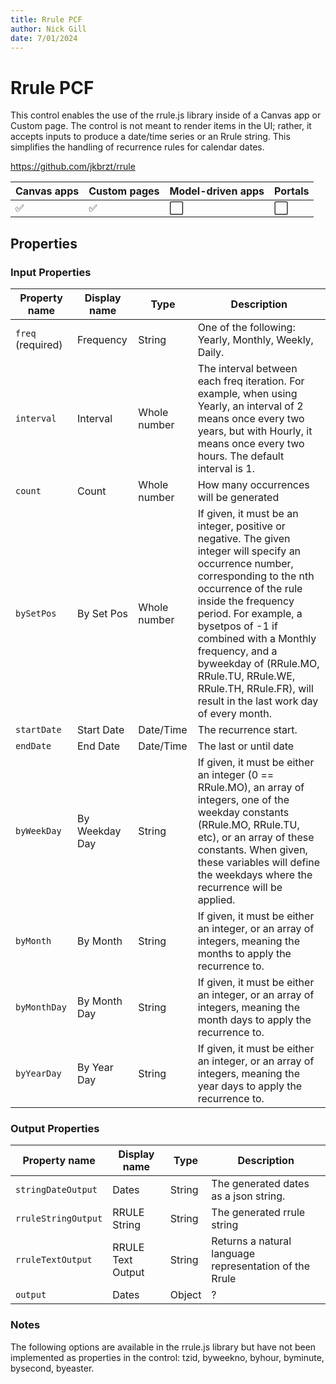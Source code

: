 ```yaml
---
title: Rrule PCF
author: Nick Gill
date: 7/01/2024
---
```

# Rrule PCF

This control enables the use of the rrule.js library inside of a Canvas app or Custom page. The control is not meant to render items in the UI; rather, it accepts inputs to produce a date/time series or an Rrule string. This simplifies the handling of recurrence rules for calendar dates.

https://github.com/jkbrzt/rrule

| Canvas apps | Custom pages | Model-driven apps | Portals |
| ----------- | ------------ | ----------------- | ------- |
| ✅           | ✅            | ⬜                 | ⬜       |

## Properties

### Input Properties

| Property name | Display name | Type  | Description |
| -------- | ----------- | -------------- | ---------- |
| `freq` (required) | Frequency | String | One of the following: Yearly, Monthly, Weekly, Daily. |
| `interval` | Interval | Whole number | The interval between each freq iteration. For example, when using Yearly, an interval of 2 means once every two years, but with Hourly, it means once every two hours. The default interval is 1.|
| `count` | Count | Whole number | How many occurrences will be generated |
| `bySetPos` | By Set Pos | Whole number | If given, it must be an integer, positive or negative. The given integer will specify an occurrence number, corresponding to the nth occurrence of the rule inside the frequency period. For example, a bysetpos of -1 if combined with a Monthly frequency, and a byweekday of (RRule.MO, RRule.TU, RRule.WE, RRule.TH, RRule.FR), will result in the last work day of every month. |
| `startDate` | Start Date | Date/Time | The recurrence start. |
| `endDate` | End Date | Date/Time |  The last or until date |
| `byWeekDay` | By Weekday Day | String | If given, it must be either an integer (0 == RRule.MO), an array of integers, one of the weekday constants (RRule.MO, RRule.TU, etc), or an array of these constants. When given, these variables will define the weekdays where the recurrence will be applied.|
| `byMonth` | By Month | String | If given, it must be either an integer, or an array of integers, meaning the months to apply the recurrence to. |
| `byMonthDay` | By Month Day | String |  If given, it must be either an integer, or an array of integers, meaning the month days to apply the recurrence to. |
| `byYearDay` | By Year Day | String |  If given, it must be either an integer, or an array of integers, meaning the year days to apply the recurrence to. |


### Output Properties

| Property name | Display name | Type | Description |
| -------- | ----------- | -------------- | ---------- |
| `stringDateOutput` | Dates | String | The generated dates as a json string. |
| `rruleStringOutput` | RRULE String | String | The generated rrule string |
| `rruleTextOutput` | RRULE Text Output | String | Returns a natural language representation of the Rrule |
| `output` | Dates | Object | ? |


### Notes

The following options are available in the rrule.js library but have not been implemented as properties in the control: tzid, byweekno, byhour, byminute, bysecond, byeaster.